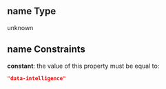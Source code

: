 ## name Type

unknown

## name Constraints

**constant**: the value of this property must be equal to:

```json
"data-intelligence"
```
